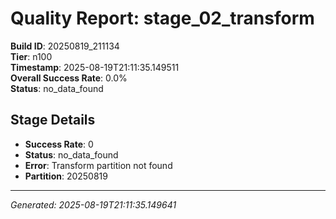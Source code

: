 # Quality Report: stage_02_transform

**Build ID**: 20250819_211134  
**Tier**: n100  
**Timestamp**: 2025-08-19T21:11:35.149511  
**Overall Success Rate**: 0.0%  
**Status**: no_data_found

## Stage Details

- **Success Rate**: 0
- **Status**: no_data_found
- **Error**: Transform partition not found
- **Partition**: 20250819

---
*Generated: 2025-08-19T21:11:35.149641*
